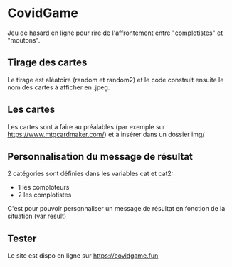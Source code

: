 # CovidGame

Jeu de hasard en ligne pour rire de l'affrontement entre "complotistes" et "moutons".

## Tirage des cartes

Le tirage est aléatoire (random et random2) et le code construit ensuite le nom des cartes à afficher en .jpeg.

## Les cartes

Les cartes sont à faire au préalables (par exemple sur https://www.mtgcardmaker.com/) et à insérer dans un dossier img/

## Personnalisation du message de résultat

2 catégories sont définies dans les variables cat et cat2:
- 1 les comploteurs
- 2 les complotistes

C'est pour pouvoir personnaliser un message de résultat en fonction de la situation (var result)

## Tester

Le site est dispo en ligne sur https://covidgame.fun
